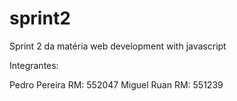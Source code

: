 # sprint2
Sprint 2 da matéria web development with javascript

Integrantes:

Pedro Pereira  RM: 552047
Miguel Ruan    RM: 551239